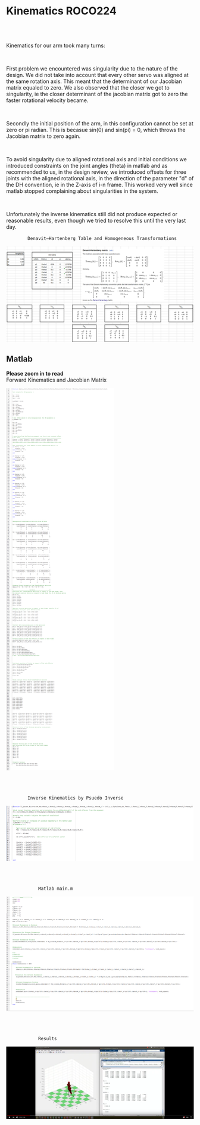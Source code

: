 # Kinematics ROCO224

<br><br>

Kinematics for our arm took many turns:

<br>

First problem we encountered was singularity due to the nature of the design. We did not take into account that every other servo was aligned at the same rotation axis. This meant that the determinant of our Jacobian matrix equaled to zero. We also observed that the closer we got to singularity, ie the closer determinant of the jacobian matrix got to zero the faster rotational velocity became.  

<br>

Secondly the initial position of the arm, in this configuration cannot be set at zero or pi radian. This is becasue sin(0) and sin(pi) = 0, which throws the Jacobian matrix to zero again.

<br>

To avoid singularity due to aligned rotational axis and initial conditions we introduced constraints on the joint angles (theta) in matlab and as recommended to us, in the design review, we introduced offsets for three joints with the aligned rotational axis, in the direction of the parameter "d" of the DH convention, ie in the Z-axis of i-n frame. This worked very well since matlab stopped complaining about singularities in the system.  

<br>

Unfortunately the inverse kinematics still did not produce expected or reasonable results, even though we tried to resolve this until the very last day. 

			Denavit–Hartenberg Table and Homogeneous Transformations 


![FK](https://raw.githubusercontent.com/Faisal-f-rehman/ROCO_224/master/ManipulatorDesignProject/maths/matlab%20screenshots/FKin.PNG)

## Matlab 
**Please zoom in to read**
<br>
			Forward Kinematics and Jacobian Matrix

![Forward Kinematics and Jacobian Matrix](https://github.com/Faisal-f-rehman/ROCO_224/blob/master/ManipulatorDesignProject/maths/matlab%20screenshots/fk1.png)

<br><br>

			Inverse Kinematics by Psuedo Inverse

![IK](https://raw.githubusercontent.com/Faisal-f-rehman/ROCO_224/master/ManipulatorDesignProject/maths/matlab%20screenshots/ik_iterations.png)

<br><br>

				Matlab main.m

![kinematic main.m](https://raw.githubusercontent.com/Faisal-f-rehman/ROCO_224/master/ManipulatorDesignProject/maths/matlab%20screenshots/main.m.png)

<br><br>

				Results

[![](https://raw.githubusercontent.com/Faisal-f-rehman/ROCO_224/master/ManipulatorDesignProject/maths/IK_youtube_pic.png)](https://www.youtube.com/watch?v=hpOUysoVidw)

